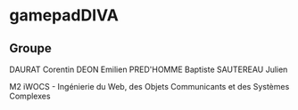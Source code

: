 # gamepadDIVA

## Groupe

DAURAT Corentin
DEON Emilien
PRED'HOMME Baptiste
SAUTEREAU Julien

M2 iWOCS - Ingénierie du Web, des Objets Communicants et des Systèmes Complexes
